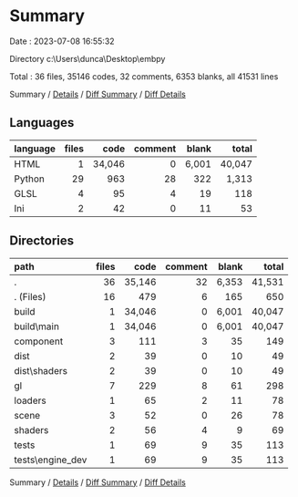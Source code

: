 # Summary

Date : 2023-07-08 16:55:32

Directory c:\\Users\\dunca\\Desktop\\embpy

Total : 36 files,  35146 codes, 32 comments, 6353 blanks, all 41531 lines

Summary / [Details](details.md) / [Diff Summary](diff.md) / [Diff Details](diff-details.md)

## Languages
| language | files | code | comment | blank | total |
| :--- | ---: | ---: | ---: | ---: | ---: |
| HTML | 1 | 34,046 | 0 | 6,001 | 40,047 |
| Python | 29 | 963 | 28 | 322 | 1,313 |
| GLSL | 4 | 95 | 4 | 19 | 118 |
| Ini | 2 | 42 | 0 | 11 | 53 |

## Directories
| path | files | code | comment | blank | total |
| :--- | ---: | ---: | ---: | ---: | ---: |
| . | 36 | 35,146 | 32 | 6,353 | 41,531 |
| . (Files) | 16 | 479 | 6 | 165 | 650 |
| build | 1 | 34,046 | 0 | 6,001 | 40,047 |
| build\\main | 1 | 34,046 | 0 | 6,001 | 40,047 |
| component | 3 | 111 | 3 | 35 | 149 |
| dist | 2 | 39 | 0 | 10 | 49 |
| dist\\shaders | 2 | 39 | 0 | 10 | 49 |
| gl | 7 | 229 | 8 | 61 | 298 |
| loaders | 1 | 65 | 2 | 11 | 78 |
| scene | 3 | 52 | 0 | 26 | 78 |
| shaders | 2 | 56 | 4 | 9 | 69 |
| tests | 1 | 69 | 9 | 35 | 113 |
| tests\\engine_dev | 1 | 69 | 9 | 35 | 113 |

Summary / [Details](details.md) / [Diff Summary](diff.md) / [Diff Details](diff-details.md)